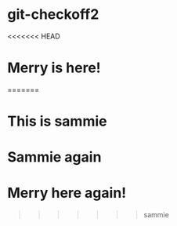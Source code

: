 # git-checkoff2

<<<<<<< HEAD
# Merry is here!
=======
# This is sammie

# Sammie again
# Merry here again!
>>>>>>> sammie
